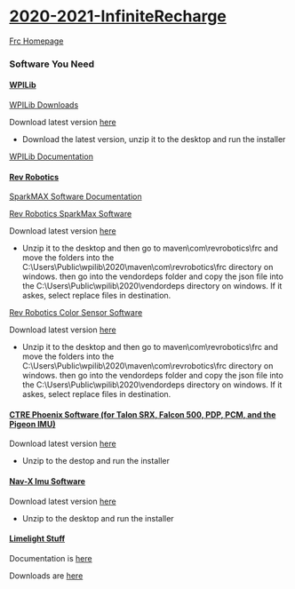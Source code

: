 # [2020-2021-InfiniteRecharge](https://www.firstinspires.org/robotics/frc/game-and-season)
[Frc Homepage](https://www.firstinspires.org/robotics/frc)


### Software You Need

#### [WPILib](https://wpilib.org/)
[WPILib Downloads](https://github.com/wpilibsuite/allwpilib/releases)

Download latest version [here](https://github.com/wpilibsuite/allwpilib/releases/tag/v2021.1.2)
* Download the latest version, unzip it to the desktop and run the installer

[WPILib Documentation](https://docs.wpilib.org/en/stable/)

#### [Rev Robotics](https://www.revrobotics.com/)

[SparkMAX Software Documentation](http://www.revrobotics.com/content/sw/max/sw-docs/SPARK-MAX-Java-API-Offline.pdf)

[Rev Robotics SparkMax Software ](http://www.revrobotics.com/sparkmax-software/#java-api)

Download latest version [here](http://www.revrobotics.com/content/sw/max/sdk/SPARK-MAX-SDK-v1.5.4.zip.)
* Unzip it to the desktop and then go to maven\com\revrobotics\frc and move the folders into the C:\Users\Public\wpilib\2020\maven\com\revrobotics\frc directory on windows.
  then go into the vendordeps folder and copy the json file into the C:\Users\Public\wpilib\2020\vendordeps directory on windows. If it askes, select replace files in destination.
  
[Rev Robotics Color Sensor Software](https://www.revrobotics.com/rev-31-1557/)



Download latest version [here](http://revrobotics.com/content/sw/color-sensor-v3/sdk/Color-Sensor-V3-SDK-v1.2.0.zip)
* Unzip it to the desktop and then go to maven\com\revrobotics\frc and move the folders into the C:\Users\Public\wpilib\2020\maven\com\revrobotics\frc directory on windows.
  then go into the vendordeps folder and copy the json file into the C:\Users\Public\wpilib\2020\vendordeps directory on windows. If it askes, select replace files in destination.
#### [CTRE Phoenix Software (for Talon SRX, Falcon 500, PDP, PCM, and the Pigeon IMU)](https://github.com/CrossTheRoadElec/Phoenix-Releases/releases)
Download latest version [here](https://github.com/CrossTheRoadElec/Phoenix-Releases/releases/download/v5.19.4.1/CTRE_Phoenix_Framework_v5.19.4.1.exe)
* Unzip to the destop and run the installer
#### [Nav-X Imu Software](https://pdocs.kauailabs.com/navx-mxp/software/roborio-libraries/java/)
Download latest version [here](https://www.kauailabs.com/public_files/navx-mxp/navx-mxp.zip)
* Unzip to the desktop and run the installer
#### [Limelight Stuff](https://limelightvision.io/)
Documentation is [here](https://docs.limelightvision.io/en/latest/getting_started.html#basic-programming)

Downloads are [here](https://limelightvision.io/pages/downloads)
